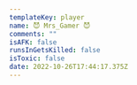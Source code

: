 ```yaml
---
templateKey: player
name: 😈 Mrs_Gamer 😈
comments: ""
isAFK: false
runsInGetsKilled: false
isToxic: false
date: 2022-10-26T17:44:17.375Z
---
```

